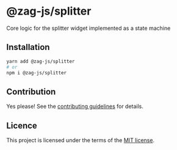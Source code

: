 # @zag-js/splitter

Core logic for the splitter widget implemented as a state machine

## Installation

```sh
yarn add @zag-js/splitter
# or
npm i @zag-js/splitter
```

## Contribution

Yes please! See the [contributing guidelines](https://github.com/chakra-ui/zag/blob/main/CONTRIBUTING.md) for details.

## Licence

This project is licensed under the terms of the [MIT license](https://github.com/chakra-ui/zag/blob/main/LICENSE).
